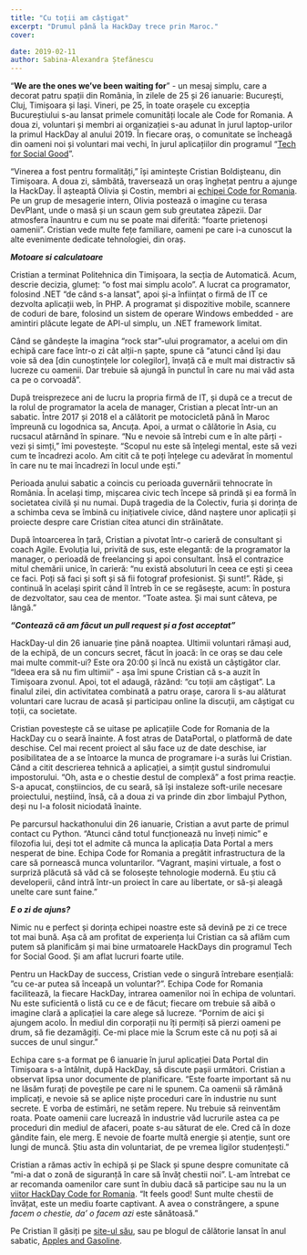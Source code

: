 ```yaml
---
title: "Cu toții am câștigat"
excerpt: "Drumul până la HackDay trece prin Maroc."
cover: 

date: 2019-02-11
author: Sabina-Alexandra Ștefănescu
---
```


“**We are the ones we’ve been waiting for**” - un mesaj simplu, care a decorat patru spații din România, în zilele de 25 și 26 ianuarie: București, Cluj, Timișoara și Iași. Vineri, pe 25, în toate orașele cu excepția Bucureștiului s-au lansat primele comunități locale ale Code for Romania. A doua zi, voluntari și membri ai organizației s-au adunat în jurul laptop-urilor la primul HackDay al anului 2019. În fiecare oraș, o comunitate se încheagă din oameni noi și voluntari mai vechi, în jurul aplicațiilor din programul “[Tech for Social Good](http://tfsg.code4.ro)”.

“Vinerea a fost pentru formalități,” își amintește Cristian Boldișteanu, din Timișoara. A doua zi, sâmbătă, traversează un oraș înghețat pentru a ajunge la HackDay. Îl așteaptă Olivia și Costin, membri ai [echipei Code for Romania](https://code4.ro/ro/cine-suntem/). Pe un grup de mesagerie intern, Olivia postează o imagine cu terasa DevPlant, unde o masă și un scaun gem sub greutatea zăpezii. Dar atmosfera înauntru e cum nu se poate mai diferită: “foarte prietenoși oamenii”. Cristian vede multe fețe familiare, oameni pe care i-a cunoscut la alte evenimente dedicate tehnologiei, din oraș. 

**_Motoare si calculatoare_**

Cristian a terminat Politehnica din Timișoara, la secția de Automatică. Acum, descrie decizia, glumeț: “o fost mai simplu acolo”. A lucrat ca programator, folosind .NET “de când s-a lansat”, apoi și-a înființat o firmă de IT ce dezvolta  aplicații web, în PHP. A programat și dispozitive mobile, scannere de coduri de bare, folosind un sistem de operare Windows embedded - are amintiri plăcute legate de API-ul simplu, un .NET framework limitat. 

Când se gândește la imagina “rock star”-ului programator, a acelui om din echipă care face într-o zi cât alții-n șapte, spune că “atunci când își dau voie să dea [din cunoștințele lor colegilor], învață că e mult mai distractiv să lucreze cu oamenii. Dar trebuie să ajungă în punctul în care nu mai văd asta ca pe o corvoadă”.

După treisprezece ani de lucru la propria firmă de IT, și după ce a trecut de la rolul de programator la acela de manager, Cristian a plecat într-un an sabatic. Între 2017 și 2018 el a călătorit pe motocicletă până în Maroc împreună cu logodnica sa, Ancuța. Apoi, a urmat o călătorie în Asia, cu rucsacul atârnând în spinare. “Nu e nevoie să întrebi cum e în alte părți - vezi și simți,” îmi povestește. “Scopul nu este să înțelegi mental, este să vezi cum te încadrezi acolo. Am citit că te poți înțelege cu adevărat în momentul în care nu te mai încadrezi în locul unde ești.”

Perioada anului sabatic a coincis cu perioada guvernării tehnocrate în România. În același timp, mișcarea civic tech începe să prindă și ea formă în societatea civilă și nu numai. După tragedia de la Colectiv, furia și dorința de a schimba ceva se îmbină cu inițiativele civice, dând naștere unor aplicații și proiecte despre care Cristian citea atunci din străinătate. 

După întoarcerea în țară, Cristian a pivotat într-o carieră de consultant și coach Agile. Evoluția lui, privită de sus, este elegantă: de la programator la manager, o perioadă de freelancing și apoi consultant. Însă el contrazice mitul chemării unice, în carieră: “nu există absoluturi în ceea ce ești și ceea ce faci. Poți să faci și soft și să fii fotograf profesionist. Și sunt!”. Râde, și continuă în același spirit când îl întreb în ce se regăsește, acum: în postura de dezvoltator, sau cea de mentor. “Toate astea. Și mai sunt câteva, pe lângă.”

**_“Contează că am făcut un pull request și a fost acceptat”_**

HackDay-ul din 26 ianuarie ține până noaptea. Ultimii voluntari rămași aud, de la echipă, de un concurs secret, făcut în joacă: în ce oraș se dau cele mai multe commit-ui? Este ora 20:00 și încă nu există un câștigător clar. “Ideea era să nu fim ultimii” - așa îmi spune Cristian că s-a auzit în Timișoara zvonul. Apoi, tot el adaugă, râzănd: “cu toții am câștigat”. La finalul zilei, din activitatea combinată a patru orașe, carora li s-au alăturat voluntari care lucrau de acasă și participau online la discuții, am câștigat cu toții, ca societate. 

Cristian povestește că se uitase pe aplicațiile Code for Romania de la HackDay cu o seară înainte. A fost atras de DataPortal, o platformă de date deschise. Cel mai recent proiect al său face uz de date deschise, iar posibilitatea de a se întoarce la munca de programare i-a surâs lui Cristian. Când a citit descrierea tehnică a aplicației, a simțit gustul sindromului impostorului. “Oh, asta e o chestie destul de complexă” a fost prima reacție. S-a apucat, conștiincios, de cu seară, să își instaleze soft-urile necesare proiectului, neștiind, însă, că a doua zi va prinde din zbor limbajul Python, deși nu l-a folosit niciodată înainte.

Pe parcursul hackathonului din 26 ianuarie, Cristian a avut parte de primul contact cu Python. “Atunci când totul funcționează nu înveți nimic” e filozofia lui, deși tot el admite că munca la aplicația Data Portal a mers nesperat de bine. Echipa Code for Romania a pregătit infrastructura de la care să pornească munca voluntarilor. “Vagrant, mașini virtuale, a fost o surpriză plăcută să văd că se folosește tehnologie modernă. Eu știu că developerii, când intră într-un proiect în care au libertate, or să-și aleagă unelte care sunt faine.”

**_E o zi de ajuns?_**

Nimic nu e perfect și dorința echipei noastre este să devină pe zi ce trece tot mai bună. Așa că am profitat de experiența lui Cristian ca să aflăm cum putem să planificăm și mai bine urmatoarele HackDays din programul Tech for Social Good. Și am aflat lucruri foarte utile. 

   Pentru un HackDay de success, Cristian vede o singură întrebare esențială: ”cu ce-ar putea să înceapă un voluntar?”. Echipa Code for Romania facilitează, la fiecare HackDay, intrarea oamenilor noi în echipa de voluntari. Nu este suficientă o listă cu ce e de făcut; fiecare om trebuie să aibă o imagine clară a aplicației la care alege să lucreze. “Pornim de aici și ajungem acolo. În mediul din corporații nu îți permiți să pierzi oameni pe drum, să fie dezamăgiți. Ce-mi place mie la Scrum este că nu poți să ai succes de unul singur.”

   Echipa care s-a format pe 6 ianuarie în jurul aplicației Data Portal din Timișoara s-a întâlnit, după HackDay, să discute pașii următori. Cristian a observat lipsa unor documente de planificare. “Este foarte important să nu ne lăsăm furați de poveștile pe care ni le spunem. Ca oamenii să rămână implicați, e nevoie să se aplice niște proceduri care în industrie nu sunt secrete. E vorba de estimări, ne setăm repere. Nu trebuie să reinventăm roata. Poate oamenii care lucrează în industrie văd lucrurile astea ca pe proceduri din mediul de afaceri, poate s-au săturat de ele. Cred că în doze gândite fain, ele merg. E nevoie de foarte multă energie și atenție, sunt ore lungi de muncă. Știu asta din voluntariat, de pe vremea ligilor studențești.”

Cristian a rămas activ în echipă și pe Slack și spune despre comunitate că “mi-a dat o zonă de siguranță în care să învăț chestii noi”. L-am întrebat ce ar recomanda oamenilor care sunt în dubiu dacă să participe sau nu la un [viitor HackDay Code for Romania](https://tfsg.code4.ro). “It feels good! Sunt multe chestii de învățat, este un mediu foarte captivant. A avea o constrângere, a spune _facem o chestie, da’ o facem azi_ este sănătoasă.”

Pe Cristian îl găsiți pe [site-ul său](https://boldisteanu.ro), sau pe blogul de călătorie lansat în anul sabatic, [Apples and Gasoline](http://www.applesandgasoline.com/en/). 
